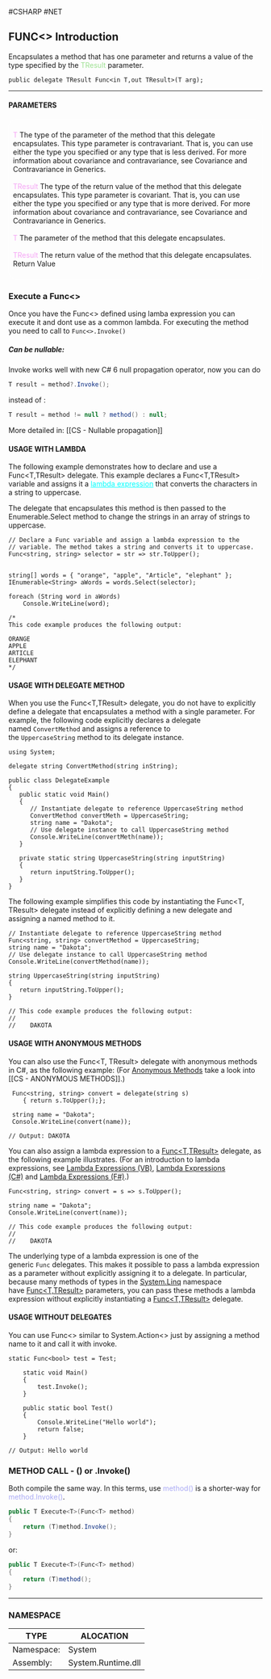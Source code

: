 #CSHARP #NET 
## FUNC\<\> Introduction

Encapsulates a method that has one parameter and returns a value of the type specified by the <span style="color:#9EE192">TResult</span> parameter.
``` CSHARP 
public delegate TResult Func<in T,out TResult>(T arg);
```
---
#### PARAMETERS 

<div style="border: 1px solid white; border-radius: 1rem; padding: 0.5rem;">

<span style="color:#f5a5f5; ">T</span>
The type of the parameter of the method that this delegate encapsulates.
This type parameter is contravariant. That is, you can use either the type you specified or any type that is less derived. For more information about covariance and contravariance, see Covariance and Contravariance in Generics.
<br><br>
<span style="color:#f5a5f5; ">TResult</span>
The type of the return value of the method that this delegate encapsulates.
This type parameter is covariant. That is, you can use either the type you specified or any type that is more derived. For more information about covariance and contravariance, see Covariance and Contravariance in Generics.
<br><br>
<span style="color:#f5a5f5; ">T</span>
The parameter of the method that this delegate encapsulates.
<br><br>
<span style="color:#f5a5f5; ">TResult</span>
The return value of the method that this delegate encapsulates.
Return Value
</div>

### Execute a Func\<\>

Once you have the Func\<\> defined using lamba expression you can execute it and dont use as a common lambda. 
For executing the method you need to call to ```Func<>.Invoke()```


##### Can be nullable: 

Invoke works well with new C# 6 null propagation operator, now you can do

```csharp
T result = method?.Invoke();
```

instead of : 

```csharp
T result = method != null ? method() : null;
```

More detailed in:  [[CS - Nullable propagation]]


#### USAGE WITH LAMBDA

The following example demonstrates how to declare and use a Func\<T,TResult\> delegate. This example declares a Func\<T,TResult\> variable and assigns it a <span style="color:cyan; text-decoration:underline; ">lambda expression</span> that converts the characters in a string to uppercase. 

The delegate that encapsulates this method is then passed to the Enumerable.Select method to change the strings in an array of strings to uppercase.

```CSHARP 
// Declare a Func variable and assign a lambda expression to the
// variable. The method takes a string and converts it to uppercase.
Func<string, string> selector = str => str.ToUpper();


string[] words = { "orange", "apple", "Article", "elephant" };
IEnumerable<String> aWords = words.Select(selector);

foreach (String word in aWords)
    Console.WriteLine(word);

/*
This code example produces the following output:

ORANGE
APPLE
ARTICLE
ELEPHANT
*/
```

#### USAGE WITH DELEGATE METHOD

When you use the Func\<T,TResult\> delegate, you do not have to explicitly define a delegate that encapsulates a method with a single parameter. For example, the following code explicitly declares a delegate named `ConvertMethod` and assigns a reference to the `UppercaseString` method to its delegate instance.

```CSHARP 
using System;

delegate string ConvertMethod(string inString);

public class DelegateExample
{
   public static void Main()
   {
      // Instantiate delegate to reference UppercaseString method
      ConvertMethod convertMeth = UppercaseString;
      string name = "Dakota";
      // Use delegate instance to call UppercaseString method
      Console.WriteLine(convertMeth(name));
   }

   private static string UppercaseString(string inputString)
   {
      return inputString.ToUpper();
   }
}
```

The following example simplifies this code by instantiating the Func\<T, TResult\> delegate instead of explicitly defining a new delegate and assigning a named method to it.

```CSHARP 
// Instantiate delegate to reference UppercaseString method
Func<string, string> convertMethod = UppercaseString;
string name = "Dakota";
// Use delegate instance to call UppercaseString method
Console.WriteLine(convertMethod(name));

string UppercaseString(string inputString)
{
   return inputString.ToUpper();
}

// This code example produces the following output:
//
//    DAKOTA
```

#### USAGE WITH ANONYMOUS METHODS

You can also use the Func\<T, TResult\> delegate with anonymous methods in C#, as the following example: 
(For [Anonymous Methods](https://learn.microsoft.com/en-us/dotnet/csharp/programming-guide/statements-expressions-operators/anonymous-methods) take a look into [[CS - ANONYMOUS METHODS]].)

```CSHARP 
 Func<string, string> convert = delegate(string s)
    { return s.ToUpper();};

 string name = "Dakota";
 Console.WriteLine(convert(name));

// Output: DAKOTA
```

You can also assign a lambda expression to a [Func<T,TResult>](https://learn.microsoft.com/en-us/dotnet/api/system.func-2?view=net-8.0) delegate, as the following example illustrates. (For an introduction to lambda expressions, see [Lambda Expressions (VB)](https://learn.microsoft.com/en-us/dotnet/visual-basic/programming-guide/language-features/procedures/lambda-expressions), [Lambda Expressions (C#)](https://learn.microsoft.com/en-us/dotnet/csharp/programming-guide/statements-expressions-operators/lambda-expressions) and [Lambda Expressions (F#)](https://learn.microsoft.com/en-us/dotnet/fsharp/language-reference/functions/lambda-expressions-the-fun-keyword).)
```CSHARP 
Func<string, string> convert = s => s.ToUpper();

string name = "Dakota";
Console.WriteLine(convert(name));

// This code example produces the following output:
//
//    DAKOTA
```

The underlying type of a lambda expression is one of the generic `Func` delegates. This makes it possible to pass a lambda expression as a parameter without explicitly assigning it to a delegate. In particular, because many methods of types in the [System.Linq](https://learn.microsoft.com/en-us/dotnet/api/system.linq?view=net-8.0) namespace have [Func<T,TResult>](https://learn.microsoft.com/en-us/dotnet/api/system.func-2?view=net-8.0) parameters, you can pass these methods a lambda expression without explicitly instantiating a [Func<T,TResult>](https://learn.microsoft.com/en-us/dotnet/api/system.func-2?view=net-8.0) delegate.

#### USAGE WITHOUT DELEGATES

You can use Func\<\> similar to System.Action\<\> just by assigning a method name to it and call it with invoke. 

```CSHARP 
static Func<bool> test = Test;

    static void Main()
    {
        test.Invoke();
    }

    public static bool Test()
    {
        Console.WriteLine("Hello world");
        return false; 
    }

// Output: Hello world
```

### METHOD CALL - () or .Invoke() 

Both compile the same way. In this terms, use <span style="color:#ababf5;">method()</span> is a shorter-way for <span style="color:#ababf5;">method.Invoke()</span>. 

```csharp
public T Execute<T>(Func<T> method)
{
    return (T)method.Invoke();
}
```

or: 

```csharp
public T Execute<T>(Func<T> method)
{
    return (T)method();
}
```

---
### NAMESPACE

| TYPE | ALOCATION |
|---|---|
| Namespace: | System |
| Assembly: | System.Runtime.dll | 
